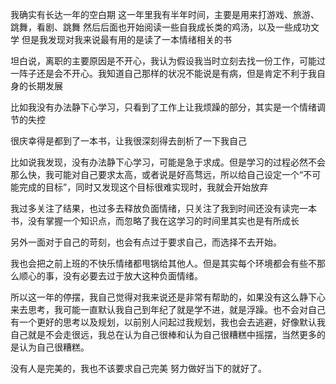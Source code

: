 我确实有长达一年的空白期
这一年里我有半年时间，主要是用来打游戏、旅游、跳舞，看剧、跳舞
然后后面也开始阅读一些自我成长类的鸡汤，以及一些成功文学
但是我发现对我来说最有用的是读了一本情绪相关的书

坦白说，离职的主要原因是不开心，我认为假设我当时立刻去找一份工作，可能过一阵子还是会不开心。我知道自己那样的状况不能说是有病，但是肯定不利于我自身的长期发展

比如我没有办法静下心学习，只看到了工作上让我烦躁的部分，其实是一个情绪调节的失控

很庆幸得是都到了一本书，让我很深刻得去剖析了一下我自己

比如说我发现，没有办法静下心学习，可能是急于求成。但是学习的过程必然不会那么快，我可能对自己要求太高，或者说是好高骛远，所以给自己设定一个“不可能完成的目标”，同时又发现这个目标很难实现时，我就会开始放弃

我过多关注了结果，也过多去释放负面情绪，只关注了我到时间还没有读完一本书，没有掌握一个知识点，而忽略了我在这学习的时间里其实也是有所成长

另外一面对于自己的苛刻，也会有点过于要求自己，而选择不去开始。

我也会把之前上班的不快乐情绪都甩锅给其他人。但是其实每个环境都会有些不那么顺心的事，没有必要去过于放大这种负面情绪。

所以这一年的停摆，我自己觉得对我来说还是非常有帮助的，如果没有这么静下心来去思考，我可能一直默认我自己到年纪了就是学不进，就是浮躁。也不会对自己有一个更好的思考以及规划，以前别人问起过我规划，我也会去逃避，好像默认我自己就是不会走很远，我总在认为自己很棒和认为自己很糟糕中摇摆，当然更多的是认为自己很糟糕。

没有人是完美的，我也不该要求自己完美
努力做好当下的就好了。